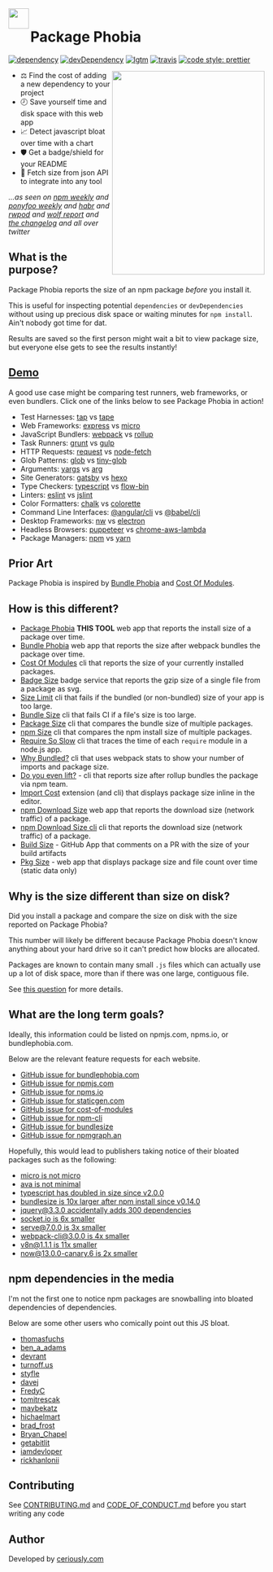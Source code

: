 <img src="https://packagephobia.now.sh/logo.svg" width=40 height=40 align="left" />

# Package Phobia

[![dependency](https://badgen.now.sh/david/dep/styfle/packagephobia)](https://david-dm.org/styfle/packagephobia)
[![devDependency](https://badgen.now.sh/david/dev/styfle/packagephobia)](https://david-dm.org/styfle/packagephobia?type=dev)
[![lgtm](https://badgen.net/lgtm/grade/javascript/g/styfle/packagephobia)](https://lgtm.com/projects/g/styfle/packagephobia/)
[![travis](https://badgen.now.sh/travis/styfle/packagephobia)](https://travis-ci.org/styfle/packagephobia)
[![code style: prettier](https://badgen.now.sh/badge/code%20style/prettier/ff69b4)](https://github.com/prettier/prettier)

<a href="https://turnoff.us/geek/npm-install/"><img src="https://turnoff.us/image/en/npm-install.png" width=300 height=400 align="right" /></a>

- ⚖️ Find the cost of adding a new dependency to your project
- 🕗 Save yourself time and disk space with this web app
- 📈 Detect javascript bloat over time with a chart
- 🛡️ Get a badge/shield for your README
- 📡 Fetch size from json API to integrate into any tool

*...as seen on [npm weekly](https://medium.com/npm-inc/87f3bd77529#1883) and [ponyfoo weekly](https://ponyfoo.com/weekly/111/how-css-works-integration-testing-angular-6-optimizing-react-and-the-future-of-javascript) and [habr](https://habr.com/company/zfort/blog/354060/) and [rwpod](https://www.rwpod.com/posts/2018/04/23/podcast-06-16.html) and [wolf report](https://michael-wolfenden.github.io/2018/04/20/april-20th-2018/) and [the changelog](https://changelog.com/news/find-the-cost-of-adding-a-new-dependency-to-your-project-gbj6) and all over twitter*

## What is the purpose?

Package Phobia reports the size of an npm package *before* you install it.

This is useful for inspecting potential `dependencies` or `devDependencies` without using up precious disk space or waiting minutes for `npm install`. Ain't nobody got time for dat.

Results are saved so the first person might wait a bit to view package size, but everyone else gets to see the results instantly!

## [Demo](https://packagephobia.now.sh)

A good use case might be comparing test runners, web frameworks, or even bundlers. Click one of the links below to see Package Phobia in action!

- Test Harnesses: [tap](https://packagephobia.now.sh/result?p=tap) vs [tape](https://packagephobia.now.sh/result?p=tape)
- Web Frameworks: [express](https://packagephobia.now.sh/result?p=express) vs [micro](https://packagephobia.now.sh/result?p=micro)
- JavaScript Bundlers: [webpack](https://packagephobia.now.sh/result?p=webpack) vs [rollup](https://packagephobia.now.sh/result?p=rollup)
- Task Runners: [grunt](https://packagephobia.now.sh/result?p=grunt) vs [gulp](https://packagephobia.now.sh/result?p=gulp)
- HTTP Requests: [request](https://packagephobia.now.sh/result?p=request) vs [node-fetch](https://packagephobia.now.sh/result?p=node-fetch)
- Glob Patterns: [glob](https://packagephobia.now.sh/result?p=glob) vs [tiny-glob](https://packagephobia.now.sh/result?p=tiny-glob)
- Arguments: [yargs](https://packagephobia.now.sh/result?p=yargs) vs [arg](https://packagephobia.now.sh/result?p=arg)
- Site Generators: [gatsby](https://packagephobia.now.sh/result?p=gatsby) vs [hexo](https://packagephobia.now.sh/result?p=hexo)
- Type Checkers: [typescript](https://packagephobia.now.sh/result?p=typescript) vs [flow-bin](https://packagephobia.now.sh/result?p=flow-bin)
- Linters: [eslint](https://packagephobia.now.sh/result?p=eslint) vs [jslint](https://packagephobia.now.sh/result?p=jslint)
- Color Formatters: [chalk](https://packagephobia.now.sh/result?p=chalk) vs [colorette](https://packagephobia.now.sh/result?p=colorette)
- Command Line Interfaces: [@angular/cli](https://packagephobia.now.sh/result?p=%40angular%2Fcli) vs [@babel/cli](https://packagephobia.now.sh/result?p=%40babel%2Fcli)
- Desktop Frameworks: [nw](https://packagephobia.now.sh/result?p=nw) vs [electron](https://packagephobia.now.sh/result?p=electron)
- Headless Browsers: [puppeteer](https://packagephobia.now.sh/result?p=puppeteer) vs [chrome-aws-lambda](https://packagephobia.now.sh/result?p=chrome-aws-lambda)
- Package Managers: [npm](https://packagephobia.now.sh/result?p=npm) vs [yarn](https://packagephobia.now.sh/result?p=yarn)

## Prior Art

Package Phobia is inspired by [Bundle Phobia](https://github.com/pastelsky/bundlephobia) and [Cost Of Modules](https://github.com/siddharthkp/cost-of-modules).

## How is this different?

- [Package Phobia](https://packagephobia.now.sh) **THIS TOOL** web app that reports the install size of a package over time.
- [Bundle Phobia](https://bundlephobia.com) web app that reports the size after webpack bundles the package over time.
- [Cost Of Modules](https://github.com/siddharthkp/cost-of-modules) cli that reports the size of your currently installed packages.
- [Badge Size](https://github.com/ngryman/badge-size) badge service that reports the gzip size of a single file from a package as svg.
- [Size Limit](https://github.com/ai/size-limit) cli that fails if the bundled (or non-bundled) size of your app is too large.
- [Bundle Size](https://github.com/siddharthkp/bundlesize) cli that fails CI if a file's size is too large.
- [Package Size](https://github.com/egoist/package-size) cli that compares the bundle size of multiple packages.
- [npm Size](https://github.com/egoist/npm-size) cli that compares the npm install size of multiple packages.
- [Require So Slow](https://github.com/ofrobots/require-so-slow) cli that traces the time of each `require` module in a node.js app.
- [Why Bundled?](https://github.com/d4rkr00t/whybundled) cli that uses webpack stats to show your number of imports and package size.
- [Do you even lift?](https://github.com/npm/do-you-even-lift) - cli that reports size after rollup bundles the package via npm team.
- [Import Cost](https://github.com/wix/import-cost) extension (and cli) that displays package size inline in the editor.
- [npm Download Size](https://github.com/arve0/npm-download-size) web app that reports the download size (network traffic) of a package.
- [npm Download Size cli](https://github.com/arve0/npm-download-size-cli) cli that reports the download size (network traffic) of a package.
- [Build Size](https://github.com/Daniel15/BuildSize) - GitHub App that comments on a PR with the size of your build artifacts
- [Pkg Size](http://pkgsize.com) - web app that displays package size and file count over time (static data only)

## Why is the size different than size on disk?

Did you install a package and compare the size on disk with the size reported on Package Phobia?

This number will likely be different because Package Phobia doesn't know anything about your hard drive so it can't predict how blocks are allocated.

Packages are known to contain many small `.js` files which can actually use up a lot of disk space, more than if there was one large, contiguous file.

See [this question](https://superuser.com/q/66825/27229) for more details.

## What are the long term goals?

Ideally, this information could be listed on npmjs.com, npms.io, or bundlephobia.com.

Below are the relevant feature requests for each website.

- [GitHub issue for bundlephobia.com](https://github.com/pastelsky/bundlephobia/issues/40)
- [GitHub issue for npmjs.com](https://github.com/npm/www/issues/197)
- [GitHub issue for npms.io](https://github.com/npms-io/npms-www/issues/219)
- [GitHub issue for staticgen.com](https://github.com/netlify/staticgen/issues/359)
- [GitHub issue for cost-of-modules](https://github.com/siddharthkp/cost-of-modules/issues/50)
- [GitHub issue for npm-cli](https://github.com/npm/npm/issues/20427)
- [GitHub issue for bundlesize](https://github.com/siddharthkp/bundlesize/issues/205)
- [GitHub issue for npmgraph.an](https://github.com/anvaka/npmgraph.an/issues/25)

Hopefully, this would lead to publishers taking notice of their bloated packages such as the following:

- [micro is not micro](https://github.com/zeit/micro/issues/234)
- [ava is not minimal](https://github.com/avajs/ava/issues/1622)
- [typescript has doubled in size since v2.0.0](https://github.com/Microsoft/TypeScript/issues/23339)
- [bundlesize is 10x larger after npm install since v0.14.0](https://github.com/siddharthkp/bundlesize/issues/213)
- [jquery@3.3.0 accidentally adds 300 dependencies](https://twitter.com/styfle/status/985955164573065217)
- [socket.io is 6x smaller](https://twitter.com/styfle/status/986224072882380802)
- [serve@7.0.0 is 3x smaller](https://twitter.com/styfle/status/1001901854417178624)
- [webpack-cli@3.0.0 is 4x smaller](https://twitter.com/styfle/status/1006605750981021697)
- [v8n@1.1.1 is 11x smaller](https://twitter.com/styfle/status/1022433043498364931)
- [now@13.0.0-canary.6 is 2x smaller](https://twitter.com/styfle/status/1064512498706116617)

## npm dependencies in the media

I'm not the first one to notice npm packages are snowballing into bloated dependencies of dependencies.

Below are some other users who comically point out this JS bloat.

- [thomasfuchs](https://twitter.com/thomasfuchs/status/977541462199029760)
- [ben_a_adams](https://twitter.com/ben_a_adams/status/979358943561609216)
- [devrant](https://devrant.com/rants/760537/heaviest-objects-in-the-universe)
- [turnoff.us](https://turnoff.us/geek/npm-install/)
- [styfle](https://twitter.com/styfle/status/968180698149539841)
- [davej](https://github.com/npm/npm/issues/10361)
- [FredyC](https://github.com/yarnpkg/yarn/issues/2088)
- [tomitrescak](https://github.com/npm/npm/issues/12515)
- [maybekatz](https://twitter.com/maybekatz/status/988893800054456320)
- [hichaelmart](https://twitter.com/hichaelmart/status/988882864270962688)
- [brad_frost](https://twitter.com/brad_frost/status/996014341592961025)
- [Bryan_Chapel](https://twitter.com/Bryan_Chapel/status/1002680482159648769)
- [getabitlit](https://twitter.com/getabitlit/status/1013524294394003456)
- [iamdevloper](https://twitter.com/iamdevloper/status/1013767672369242112)
- [rickhanlonii](https://twitter.com/rickhanlonii/status/1062319416107560961)

## Contributing

See [CONTRIBUTING.md](https://github.com/styfle/packagephobia/blob/master/CONTRIBUTING.md) and [CODE_OF_CONDUCT.md](https://github.com/styfle/packagephobia/blob/master/CODE_OF_CONDUCT.md) before you start writing any code

## Author

Developed by [ceriously.com](https://www.ceriously.com)
